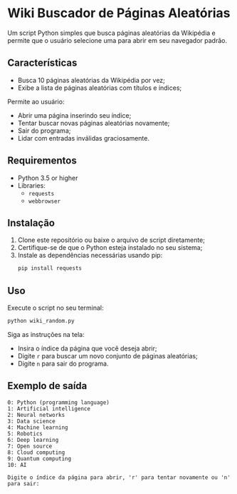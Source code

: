 # Wiki Buscador de Páginas Aleatórias

Um script Python simples que busca páginas aleatórias da Wikipédia e permite que o usuário selecione uma para abrir em seu navegador padrão.

## Características

- Busca 10 páginas aleatórias da Wikipédia por vez;
- Exibe a lista de páginas aleatórias com títulos e índices;

Permite ao usuário:

- Abrir uma página inserindo seu índice;
- Tentar buscar novas páginas aleatórias novamente;
- Sair do programa;
- Lidar com entradas inválidas graciosamente.

## Requirementos

- Python 3.5 or higher
- Libraries:
  - `requests`
  - `webbrowser`

## Instalação

1. Clone este repositório ou baixe o arquivo de script diretamente;
2. Certifique-se de que o Python esteja instalado no seu sistema;
3. Instale as dependências necessárias usando pip:
   ```bash
   pip install requests
   ```

## Uso

Execute o script no seu terminal:

```bash
python wiki_random.py
```

Siga as instruções na tela:

- Insira o índice da página que você deseja abrir;
- Digite `r` para buscar um novo conjunto de páginas aleatórias;
- Digite `n` para sair do programa.

## Exemplo de saída

```
0: Python (programming language)
1: Artificial intelligence
2: Neural networks
3: Data science
4: Machine learning
5: Robotics
6: Deep learning
7: Open source
8: Cloud computing
9: Quantum computing
10: AI

Digite o índice da página para abrir, 'r' para tentar novamente ou 'n' para sair:
```







